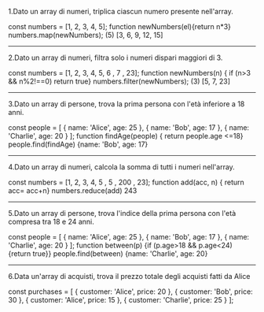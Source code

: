 1.Dato un array di numeri, triplica ciascun numero presente nell'array.

const numbers = [1, 2, 3, 4, 5];
function newNumbers(el){return n\*3}
numbers.map(newNumbers);
(5) [3, 6, 9, 12, 15]

---

2.Dato un array di numeri, filtra solo i numeri dispari maggiori di 3.

const numbers = [1, 2, 3, 4, 5, 6 , 7 , 23];
function newNumbers(n) { if (n>3 && n%2!==0) return true}
numbers.filter(newNumbers);
(3) [5, 7, 23]

---

3.Dato un array di persone, trova la prima persona con l'età inferiore a 18 anni.

const people = [
{ name: 'Alice', age: 25 },
{ name: 'Bob', age: 17 },
{ name: 'Charlie', age: 20 }
];
function findAge(people) { return people.age <=18}
people.find(findAge)
{name: 'Bob', age: 17}

---

4.Dato un array di numeri, calcola la somma di tutti i numeri nell'array.

const numbers = [1, 2, 3, 4, 5 , 5 , 200 , 23];
function add(acc, n) { return acc= acc+n}
numbers.reduce(add)
243

---

5.Dato un array di persone, trova l'indice della prima persona con l'età compresa tra 18 e 24 anni.

const people = [
{ name: 'Alice', age: 25 },
{ name: 'Bob', age: 17 },
{ name: 'Charlie', age: 20 }
];
function between(p) {if (p.age>18 && p.age<24) {return true}}
people.find(between)
{name: 'Charlie', age: 20}

---

6.Data un'array di acquisti, trova il prezzo totale degli acquisti fatti da Alice

const purchases = [
{ customer: 'Alice', price: 20 },
{ customer: 'Bob', price: 30 },
{ customer: 'Alice', price: 15 },
{ customer: 'Charlie', price: 25 }
];
